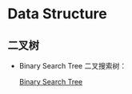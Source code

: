 # Data Structure

## 二叉树

- Binary Search Tree 二叉搜索树：

    [Binary Search Tree](./Binary-Search-Tree.md)
